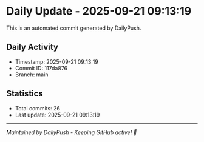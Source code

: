 # Daily Update - 2025-09-21 09:13:19

This is an automated commit generated by DailyPush.

## Daily Activity
- Timestamp: 2025-09-21 09:13:19
- Commit ID: 117da876
- Branch: main

## Statistics
- Total commits: 26
- Last update: 2025-09-21 09:13:19

---
*Maintained by DailyPush - Keeping GitHub active! 🚀*
